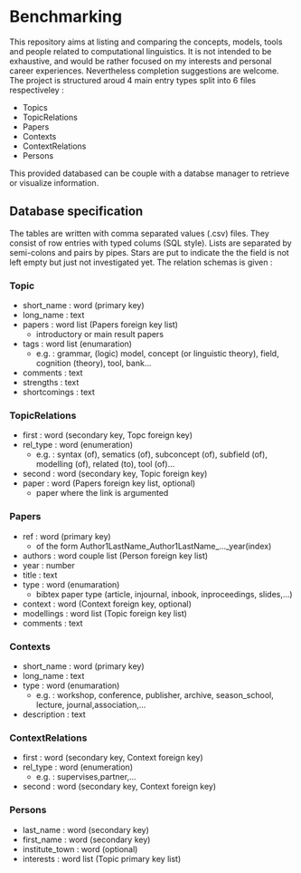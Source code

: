 # Benchmarking

This repository aims at listing and comparing the concepts, models, tools and people related to computational linguistics. It is not intended to be exhaustive, and would be rather focused on my interests and personal career experiences. Nevertheless completion suggestions are welcome. The project is structured aroud 4 main entry types split into 6 files respectiveley :
- Topics
- TopicRelations
- Papers
- Contexts
- ContextRelations
- Persons

This provided databased can be couple with a databse manager to retrieve or visualize information.

## Database specification

The tables are written with comma separated values (.csv) files. They consist of row entries with typed colums (SQL style). Lists are separated by semi-colons and pairs by pipes. Stars are put to indicate the the field is not left empty but just not investigated yet. The relation schemas is given :

### Topic
- short_name : word (primary key)
- long_name : text
- papers : word list (Papers foreign key list)
  - introductory or main result papers
- tags : word list (enumaration)
  - e.g. : grammar, (logic) model, concept (or linguistic theory), field, cognition (theory), tool, bank...
- comments : text
- strengths : text
- shortcomings : text

### TopicRelations
- first : word (secondary key, Topc foreign key)
- rel_type : word (enumeration)
  - e.g. : syntax (of), sematics (of), subconcept (of), subfield (of), modelling (of), related (to), tool (of)...
- second : word (secondary key, Topic foreign key)
- paper : word (Papers foreign key list, optional)
  - paper where the link is argumented

### Papers
- ref : word (primary key)
  - of the form Author1LastName\_Author1LastName\_...\_year(index)
- authors : word couple list (Person foreign key list)
- year : number
- title : text
- type : word (enumaration)
  - bibtex paper type (article, injournal, inbook, inproceedings, slides,...)
- context : word (Context foreign key, optional)
- modellings : word list (Topic foreign key list)
- comments : text

### Contexts
- short_name : word (primary key)
- long_name : text
- type : word (enumaration)
  - e.g. : workshop, conference, publisher, archive, season_school, lecture, journal,association,...
- description : text

### ContextRelations
- first : word (secondary key, Context foreign key)
- rel_type : word (enumeration)
  - e.g. : supervises,partner,...
- second : word (secondary key, Context foreign key)

### Persons
- last_name : word (secondary key)
- first_name : word (secondary key)
- institute_town : word (optional)
- interests : word list (Topic primary key list)

